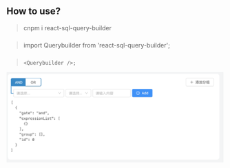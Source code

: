 ## How to use?
> cnpm i react-sql-query-builder
###
> import Querybuilder from 'react-sql-query-builder';
###
> `<Querybuilder />;`

<img src="assets/img/demo.png">